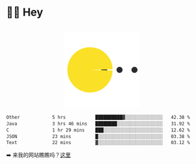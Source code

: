 
# 👋🏻 Hey
<div align="center">
	<br>
	<img src="https://raw.githubusercontent.com/Aniket965/Aniket965/master/pacman.svg?sanitize=true" width="200" height="200">
	<br>
</div>

<!--START_SECTION:waka-->

```txt
Other            5 hrs           ██████████▓░░░░░░░░░░░░░░   42.38 %
Java             3 hrs 46 mins   ████████░░░░░░░░░░░░░░░░░   31.92 %
C                1 hr 29 mins    ███░░░░░░░░░░░░░░░░░░░░░░   12.62 %
JSON             23 mins         █░░░░░░░░░░░░░░░░░░░░░░░░   03.38 %
Text             22 mins         ▓░░░░░░░░░░░░░░░░░░░░░░░░   03.12 %
```

<!--END_SECTION:waka-->

 ➡️  来我的网站瞧瞧吗？[这里](https://www.shaolongfei.com)
